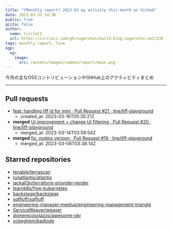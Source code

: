 ```yaml
---
title: "[Monthly report] 2023-03 my activity this month on GitHub"
date: 2023-03-31 14:38
public: true
qiita: false
author:
  name: CircleCI
  url: https://circleci.com/gh/sugarshin/build.blog.sugarshin.net/235
tags: monthly report, line
ogp:
  og:
    image:
      src: /assets/images/common/report/main.png
---
```


今月の主なOSSコントリビューションやGitHub上のアクティビティまとめ

***

## Pull requests

- [feat: handling liff id for mini · Pull Request #21 · line/liff-playground](https://github.com/line/liff-playground/pull/21)
  - created_at: 2023-03-16T05:35:21Z
- **merged** [UI improvement + change UI filtering · Pull Request #20 · line/liff-playground](https://github.com/line/liff-playground/pull/20)
  - merged_at: 2023-03-14T03:59:54Z
- **merged** [fix: nodejs version · Pull Request #19 · line/liff-playground](https://github.com/line/liff-playground/pull/19)
  - merged_at: 2023-03-06T03:38:14Z

## Starred repositories

- [tenable/terrascan](https://github.com/tenable/terrascan)
- [runatlantis/atlantis](https://github.com/runatlantis/atlantis)
- [jackall3n/terraform-provider-render](https://github.com/jackall3n/terraform-provider-render)
- [learnk8s/free-kubernetes](https://github.com/learnk8s/free-kubernetes)
- [backstage/backstage](https://github.com/backstage/backstage)
- [sqlfluff/sqlfluff](https://github.com/sqlfluff/sqlfluff)
- [engineering-manager-meetup/engineering-management-triangle](https://github.com/engineering-manager-meetup/engineering-management-triangle)
- [ServiceWeaver/weaver](https://github.com/ServiceWeaver/weaver)
- [domenicosolazzo/awesome-okr](https://github.com/domenicosolazzo/awesome-okr)
- [ockeghem/badtodo](https://github.com/ockeghem/badtodo)
